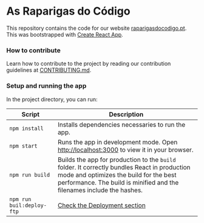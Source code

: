 # As Raparigas do Código

This repository contains the code for our website [raparigasdocodigo.pt](https://raparigasdocodigo.pt/). This was bootstrapped with [Create React App](https://github.com/facebook/create-react-app).

### How to contribute

Learn how to contribute to the project by reading our contribution guidelines at [CONTRIBUTING.md](/CONTRIBUTING.md).

### Setup and running the app

In the project directory, you can run:

| Script | Description |
| ------| ----| 
| `npm install`| Installs dependencies necessaries to run the app.|
| `npm start`| Runs the app in development mode. Open [http://localhost:3000](http://localhost:3000) to view it in your browser.|
| `npm run build` |  Builds the app for production to the `build` folder. It correctly bundles React in production mode and optimizes the build for the best performance. The build is minified and the filenames include the hashes.|
| `npm run buil:deploy-ftp`| [Check the Deployment section](/docs/DEPLOYMENT.md#deployment-process) | 
